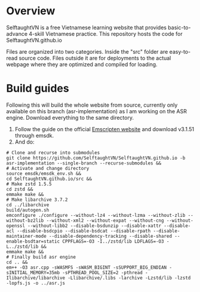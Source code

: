 # Overview
SelftaughtVN is a free Vietnamese learning website that provides basic-to-advance 4-skill Vietnamese practice. This repository hosts the code for SelftaughtVN.github.io

Files are organized into two categories. Inside the "src" folder are easy-to-read source code. Files outside it are for deployments to the actual webpage where they are optimized and compiled for loading.
# Build guides
Following this will build the whole website from source, currently only available on this branch (asr-implementation) as I am working on the ASR engine. Download everything to the same directory.
1. Follow the guide on the official [Emscripten website](https://emscripten.org/docs/getting_started/downloads.html) and download v3.1.51 through emsdk.
2. And do:
```
# Clone and recurse into submodules
git clone https://github.com/SelftaughtVN/SelftaughtVN.github.io -b asr-implementation --single-branch --recurse-submodules && 
# Activate and change directory
source emsdk/emsdk_env.sh &&
cd SelftaughtVN.github.io/src &&
# Make zstd 1.5.5
cd zstd &&
emmake make &&
# Make libarchive 3.7.2
cd ../libarchive
build/autogen.sh
emconfigure ./configure --without-lz4 --without-lzma --without-zlib --without-bz2lib --without-xml2 --without-expat --without-cng --without-openssl --without-libb2 --disable-bsdunzip --disable-xattr --disable-acl --disable-bsdcpio --disable-bsdcat --disable-rpath --disable-maintainer-mode --disable-dependency-tracking --disable-shared --enable-bsdtar=static CPPFLAGS=-O3 -I../zstd/lib LDFLAGS=-O3 -L../zstd/lib &&
emmake make && 
# Finally build asr engine
cd .. &&
em++ -O3 asr.cpp -sWASMFS -sWASM_BIGINT -sSUPPORT_BIG_ENDIAN -sINITIAL_MEMORY=35mb -sPTHREAD_POOL_SIZE=2 -pthread -Ilibarchive/libarchive -Llibarchive/.libs -larchive -Lzstd/lib -lzstd -lopfs.js -o ../asr.js
```
